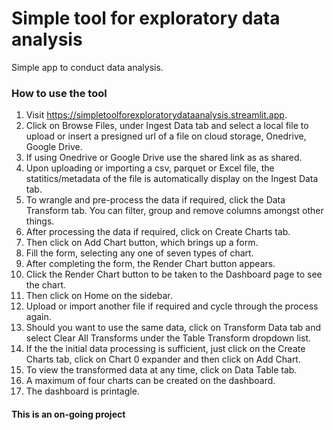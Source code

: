 # Simple tool for exploratory data analysis

Simple app to conduct data analysis.

### How to use the tool

1. Visit https://simpletoolforexploratorydataanalysis.streamlit.app.
2. Click on Browse Files, under Ingest Data tab and select a local file to upload or insert a presigned url of a file on cloud storage, Onedrive, Google Drive.
3. If using Onedrive or Google Drive use the shared link as as shared.
4. Upon uploading or importing a csv, parquet or Excel file, the statitics/metadata of the file is automatically display on the Ingest Data tab.
5. To wrangle and pre-process the data if required, click the Data Transform tab. You can filter, group and remove columns amongst other things.
6. After processing the data if required, click on Create Charts tab.
7. Then click on Add Chart button, which brings up a form.
8. Fill the form, selecting any one of seven types of chart.
9. After completing the form, the Render Chart button appears.
10. Click the Render Chart button to be taken to the Dashboard page to see the chart.
11. Then click on Home on the sidebar.
12. Upload or import another file if required and cycle through the process again.
13. Should you want to use the same data, click on Transform Data tab and select Clear All Transforms under the Table Transform dropdown list.
14. If the the initial data processing is sufficient, just click on the Create Charts tab, click on Chart 0 expander and then click on Add Chart.
15. To view the transformed data at any time, click on Data Table tab.
16. A maximum of four charts can be created on the dashboard.
17. The dashboard is printagle.

#### This is an on-going project

